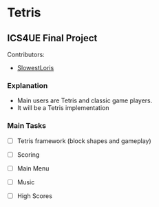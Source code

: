 # Tetris 
## ICS4UE Final Project
Contributors:

* [SlowestLoris](https://github.com/SlowestLoris)

### Explanation

* Main users are Tetris and classic game players.
* It will be a Tetris implementation

### Main Tasks
- [ ] Tetris framework (block shapes and gameplay)
- [ ] Scoring
- [ ] Main Menu
- [ ] Music
- [ ] High Scores


